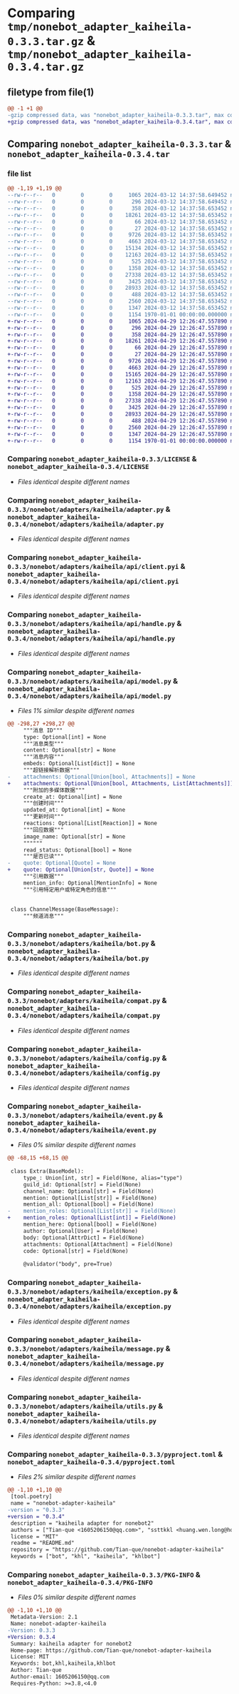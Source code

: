 # Comparing `tmp/nonebot_adapter_kaiheila-0.3.3.tar.gz` & `tmp/nonebot_adapter_kaiheila-0.3.4.tar.gz`

## filetype from file(1)

```diff
@@ -1 +1 @@
-gzip compressed data, was "nonebot_adapter_kaiheila-0.3.3.tar", max compression
+gzip compressed data, was "nonebot_adapter_kaiheila-0.3.4.tar", max compression
```

## Comparing `nonebot_adapter_kaiheila-0.3.3.tar` & `nonebot_adapter_kaiheila-0.3.4.tar`

### file list

```diff
@@ -1,19 +1,19 @@
--rw-r--r--   0        0        0     1065 2024-03-12 14:37:58.649452 nonebot_adapter_kaiheila-0.3.3/LICENSE
--rw-r--r--   0        0        0      296 2024-03-12 14:37:58.649452 nonebot_adapter_kaiheila-0.3.3/README.md
--rw-r--r--   0        0        0      358 2024-03-12 14:37:58.653452 nonebot_adapter_kaiheila-0.3.3/nonebot/adapters/kaiheila/__init__.py
--rw-r--r--   0        0        0    18261 2024-03-12 14:37:58.653452 nonebot_adapter_kaiheila-0.3.3/nonebot/adapters/kaiheila/adapter.py
--rw-r--r--   0        0        0       66 2024-03-12 14:37:58.653452 nonebot_adapter_kaiheila-0.3.3/nonebot/adapters/kaiheila/api/__init__.py
--rw-r--r--   0        0        0       27 2024-03-12 14:37:58.653452 nonebot_adapter_kaiheila-0.3.3/nonebot/adapters/kaiheila/api/client.py
--rw-r--r--   0        0        0     9726 2024-03-12 14:37:58.653452 nonebot_adapter_kaiheila-0.3.3/nonebot/adapters/kaiheila/api/client.pyi
--rw-r--r--   0        0        0     4663 2024-03-12 14:37:58.653452 nonebot_adapter_kaiheila-0.3.3/nonebot/adapters/kaiheila/api/handle.py
--rw-r--r--   0        0        0    15134 2024-03-12 14:37:58.653452 nonebot_adapter_kaiheila-0.3.3/nonebot/adapters/kaiheila/api/model.py
--rw-r--r--   0        0        0    12163 2024-03-12 14:37:58.653452 nonebot_adapter_kaiheila-0.3.3/nonebot/adapters/kaiheila/bot.py
--rw-r--r--   0        0        0      525 2024-03-12 14:37:58.653452 nonebot_adapter_kaiheila-0.3.3/nonebot/adapters/kaiheila/compat.py
--rw-r--r--   0        0        0     1358 2024-03-12 14:37:58.653452 nonebot_adapter_kaiheila-0.3.3/nonebot/adapters/kaiheila/config.py
--rw-r--r--   0        0        0    27338 2024-03-12 14:37:58.653452 nonebot_adapter_kaiheila-0.3.3/nonebot/adapters/kaiheila/event.py
--rw-r--r--   0        0        0     3425 2024-03-12 14:37:58.653452 nonebot_adapter_kaiheila-0.3.3/nonebot/adapters/kaiheila/exception.py
--rw-r--r--   0        0        0    28933 2024-03-12 14:37:58.653452 nonebot_adapter_kaiheila-0.3.3/nonebot/adapters/kaiheila/message.py
--rw-r--r--   0        0        0      488 2024-03-12 14:37:58.653452 nonebot_adapter_kaiheila-0.3.3/nonebot/adapters/kaiheila/permission.py
--rw-r--r--   0        0        0     2560 2024-03-12 14:37:58.653452 nonebot_adapter_kaiheila-0.3.3/nonebot/adapters/kaiheila/utils.py
--rw-r--r--   0        0        0     1347 2024-03-12 14:37:58.653452 nonebot_adapter_kaiheila-0.3.3/pyproject.toml
--rw-r--r--   0        0        0     1154 1970-01-01 00:00:00.000000 nonebot_adapter_kaiheila-0.3.3/PKG-INFO
+-rw-r--r--   0        0        0     1065 2024-04-29 12:26:47.557890 nonebot_adapter_kaiheila-0.3.4/LICENSE
+-rw-r--r--   0        0        0      296 2024-04-29 12:26:47.557890 nonebot_adapter_kaiheila-0.3.4/README.md
+-rw-r--r--   0        0        0      358 2024-04-29 12:26:47.557890 nonebot_adapter_kaiheila-0.3.4/nonebot/adapters/kaiheila/__init__.py
+-rw-r--r--   0        0        0    18261 2024-04-29 12:26:47.557890 nonebot_adapter_kaiheila-0.3.4/nonebot/adapters/kaiheila/adapter.py
+-rw-r--r--   0        0        0       66 2024-04-29 12:26:47.557890 nonebot_adapter_kaiheila-0.3.4/nonebot/adapters/kaiheila/api/__init__.py
+-rw-r--r--   0        0        0       27 2024-04-29 12:26:47.557890 nonebot_adapter_kaiheila-0.3.4/nonebot/adapters/kaiheila/api/client.py
+-rw-r--r--   0        0        0     9726 2024-04-29 12:26:47.557890 nonebot_adapter_kaiheila-0.3.4/nonebot/adapters/kaiheila/api/client.pyi
+-rw-r--r--   0        0        0     4663 2024-04-29 12:26:47.557890 nonebot_adapter_kaiheila-0.3.4/nonebot/adapters/kaiheila/api/handle.py
+-rw-r--r--   0        0        0    15165 2024-04-29 12:26:47.557890 nonebot_adapter_kaiheila-0.3.4/nonebot/adapters/kaiheila/api/model.py
+-rw-r--r--   0        0        0    12163 2024-04-29 12:26:47.557890 nonebot_adapter_kaiheila-0.3.4/nonebot/adapters/kaiheila/bot.py
+-rw-r--r--   0        0        0      525 2024-04-29 12:26:47.557890 nonebot_adapter_kaiheila-0.3.4/nonebot/adapters/kaiheila/compat.py
+-rw-r--r--   0        0        0     1358 2024-04-29 12:26:47.557890 nonebot_adapter_kaiheila-0.3.4/nonebot/adapters/kaiheila/config.py
+-rw-r--r--   0        0        0    27338 2024-04-29 12:26:47.557890 nonebot_adapter_kaiheila-0.3.4/nonebot/adapters/kaiheila/event.py
+-rw-r--r--   0        0        0     3425 2024-04-29 12:26:47.557890 nonebot_adapter_kaiheila-0.3.4/nonebot/adapters/kaiheila/exception.py
+-rw-r--r--   0        0        0    28933 2024-04-29 12:26:47.557890 nonebot_adapter_kaiheila-0.3.4/nonebot/adapters/kaiheila/message.py
+-rw-r--r--   0        0        0      488 2024-04-29 12:26:47.557890 nonebot_adapter_kaiheila-0.3.4/nonebot/adapters/kaiheila/permission.py
+-rw-r--r--   0        0        0     2560 2024-04-29 12:26:47.557890 nonebot_adapter_kaiheila-0.3.4/nonebot/adapters/kaiheila/utils.py
+-rw-r--r--   0        0        0     1347 2024-04-29 12:26:47.557890 nonebot_adapter_kaiheila-0.3.4/pyproject.toml
+-rw-r--r--   0        0        0     1154 1970-01-01 00:00:00.000000 nonebot_adapter_kaiheila-0.3.4/PKG-INFO
```

### Comparing `nonebot_adapter_kaiheila-0.3.3/LICENSE` & `nonebot_adapter_kaiheila-0.3.4/LICENSE`

 * *Files identical despite different names*

### Comparing `nonebot_adapter_kaiheila-0.3.3/nonebot/adapters/kaiheila/adapter.py` & `nonebot_adapter_kaiheila-0.3.4/nonebot/adapters/kaiheila/adapter.py`

 * *Files identical despite different names*

### Comparing `nonebot_adapter_kaiheila-0.3.3/nonebot/adapters/kaiheila/api/client.pyi` & `nonebot_adapter_kaiheila-0.3.4/nonebot/adapters/kaiheila/api/client.pyi`

 * *Files identical despite different names*

### Comparing `nonebot_adapter_kaiheila-0.3.3/nonebot/adapters/kaiheila/api/handle.py` & `nonebot_adapter_kaiheila-0.3.4/nonebot/adapters/kaiheila/api/handle.py`

 * *Files identical despite different names*

### Comparing `nonebot_adapter_kaiheila-0.3.3/nonebot/adapters/kaiheila/api/model.py` & `nonebot_adapter_kaiheila-0.3.4/nonebot/adapters/kaiheila/api/model.py`

 * *Files 1% similar despite different names*

```diff
@@ -298,27 +298,27 @@
     """消息 ID"""
     type: Optional[int] = None
     """消息类型"""
     content: Optional[str] = None
     """消息内容"""
     embeds: Optional[List[dict]] = None
     """超链接解析数据"""
-    attachments: Optional[Union[bool, Attachments]] = None
+    attachments: Optional[Union[bool, Attachments, List[Attachments]]] = None
     """附加的多媒体数据"""
     create_at: Optional[int] = None
     """创建时间"""
     updated_at: Optional[int] = None
     """更新时间"""
     reactions: Optional[List[Reaction]] = None
     """回应数据"""
     image_name: Optional[str] = None
     """"""
     read_status: Optional[bool] = None
     """是否已读"""
-    quote: Optional[Quote] = None
+    quote: Optional[Union[str, Quote]] = None
     """引用数据"""
     mention_info: Optional[MentionInfo] = None
     """引用特定用户或特定角色的信息"""
 
 
 class ChannelMessage(BaseMessage):
     """频道消息"""
```

### Comparing `nonebot_adapter_kaiheila-0.3.3/nonebot/adapters/kaiheila/bot.py` & `nonebot_adapter_kaiheila-0.3.4/nonebot/adapters/kaiheila/bot.py`

 * *Files identical despite different names*

### Comparing `nonebot_adapter_kaiheila-0.3.3/nonebot/adapters/kaiheila/compat.py` & `nonebot_adapter_kaiheila-0.3.4/nonebot/adapters/kaiheila/compat.py`

 * *Files identical despite different names*

### Comparing `nonebot_adapter_kaiheila-0.3.3/nonebot/adapters/kaiheila/config.py` & `nonebot_adapter_kaiheila-0.3.4/nonebot/adapters/kaiheila/config.py`

 * *Files identical despite different names*

### Comparing `nonebot_adapter_kaiheila-0.3.3/nonebot/adapters/kaiheila/event.py` & `nonebot_adapter_kaiheila-0.3.4/nonebot/adapters/kaiheila/event.py`

 * *Files 0% similar despite different names*

```diff
@@ -68,15 +68,15 @@
 
 class Extra(BaseModel):
     type_: Union[int, str] = Field(None, alias="type")
     guild_id: Optional[str] = Field(None)
     channel_name: Optional[str] = Field(None)
     mention: Optional[List[str]] = Field(None)
     mention_all: Optional[bool] = Field(None)
-    mention_roles: Optional[List[str]] = Field(None)
+    mention_roles: Optional[List[int]] = Field(None)
     mention_here: Optional[bool] = Field(None)
     author: Optional[User] = Field(None)
     body: Optional[AttrDict] = Field(None)
     attachments: Optional[Attachment] = Field(None)
     code: Optional[str] = Field(None)
 
     @validator("body", pre=True)
```

### Comparing `nonebot_adapter_kaiheila-0.3.3/nonebot/adapters/kaiheila/exception.py` & `nonebot_adapter_kaiheila-0.3.4/nonebot/adapters/kaiheila/exception.py`

 * *Files identical despite different names*

### Comparing `nonebot_adapter_kaiheila-0.3.3/nonebot/adapters/kaiheila/message.py` & `nonebot_adapter_kaiheila-0.3.4/nonebot/adapters/kaiheila/message.py`

 * *Files identical despite different names*

### Comparing `nonebot_adapter_kaiheila-0.3.3/nonebot/adapters/kaiheila/utils.py` & `nonebot_adapter_kaiheila-0.3.4/nonebot/adapters/kaiheila/utils.py`

 * *Files identical despite different names*

### Comparing `nonebot_adapter_kaiheila-0.3.3/pyproject.toml` & `nonebot_adapter_kaiheila-0.3.4/pyproject.toml`

 * *Files 2% similar despite different names*

```diff
@@ -1,10 +1,10 @@
 [tool.poetry]
 name = "nonebot-adapter-kaiheila"
-version = "0.3.3"
+version = "0.3.4"
 description = "kaiheila adapter for nonebot2"
 authors = ["Tian-que <1605206150@qq.com>", "ssttkkl <huang.wen.long@hotmail.com>"]
 license = "MIT"
 readme = "README.md"
 repository = "https://github.com/Tian-que/nonebot-adapter-kaiheila"
 keywords = ["bot", "khl", "kaiheila", "khlbot"]
```

### Comparing `nonebot_adapter_kaiheila-0.3.3/PKG-INFO` & `nonebot_adapter_kaiheila-0.3.4/PKG-INFO`

 * *Files 0% similar despite different names*

```diff
@@ -1,10 +1,10 @@
 Metadata-Version: 2.1
 Name: nonebot-adapter-kaiheila
-Version: 0.3.3
+Version: 0.3.4
 Summary: kaiheila adapter for nonebot2
 Home-page: https://github.com/Tian-que/nonebot-adapter-kaiheila
 License: MIT
 Keywords: bot,khl,kaiheila,khlbot
 Author: Tian-que
 Author-email: 1605206150@qq.com
 Requires-Python: >=3.8,<4.0
```

